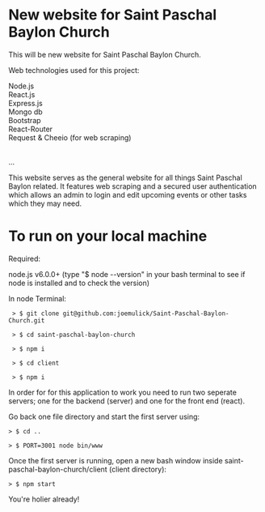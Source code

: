 # New website for Saint Paschal Baylon Church

This will be new website for Saint Paschal Baylon Church.

Web technologies used for this project:

Node.js
<br />
React.js
<br />
Express.js
<br />
Mongo db
<br />
Bootstrap
<br />
React-Router
<br />
Request & Cheeio (for web scraping)
<br />
<br />

...

This website serves as the general website for all things Saint Paschal Baylon related. It features web scraping and a secured user authentication which allows an admin to login and edit upcoming events or other tasks which they may need. 

# To run on your local machine

Required: 

 node.js v6.0.0+ (type "$ node --version" in your bash terminal to see if node is installed and to check the version)

In node Terminal:

	 > $ git clone git@github.com:joemulick/Saint-Paschal-Baylon-Church.git

	 > $ cd saint-paschal-baylon-church

	 > $ npm i

	 > $ cd client

	 > $ npm i


In order for for this application to work you need to run two seperate servers; one for the backend (server) and one for the front end (react).

Go back one file directory and start the first server using:

	> $ cd ..

	> $ PORT=3001 node bin/www

Once the first server is running, open a new bash window inside saint-paschal-baylon-church/client (client directory):

	> $ npm start

You're holier already!






